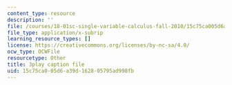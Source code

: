 ```yaml
---
content_type: resource
description: ''
file: /courses/18-01sc-single-variable-calculus-fall-2010/15c75ca005d6a39d162805795ad998fb_RiRQDZjYkzo.srt
file_type: application/x-subrip
learning_resource_types: []
license: https://creativecommons.org/licenses/by-nc-sa/4.0/
ocw_type: OCWFile
resourcetype: Other
title: 3play caption file
uid: 15c75ca0-05d6-a39d-1628-05795ad998fb
---
```

